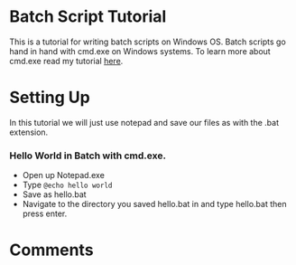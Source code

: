 # Batch Script Tutorial

This is a tutorial for writing batch scripts on Windows OS. Batch scripts go hand in hand with cmd.exe on Windows systems. To learn more about cmd.exe read my tutorial [here](google.com).

# Setting Up

In this tutorial we will just use notepad and save our files as with the .bat extension.

### Hello World in Batch with cmd.exe.

- Open up Notepad.exe
- Type `@echo hello world`
- Save as hello.bat
- Navigate to the directory you saved hello.bat in and type hello.bat then press enter.

# Comments
